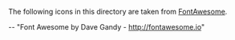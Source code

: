 The following icons in this directory are taken from [FontAwesome](http://fontawesome.io).

-- "Font Awesome by Dave Gandy - http://fontawesome.io"

